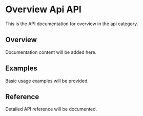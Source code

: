 # Overview Api API

This is the API documentation for overview in the api category.

## Overview

Documentation content will be added here.

## Examples

Basic usage examples will be provided.

## Reference

Detailed API reference will be documented.

